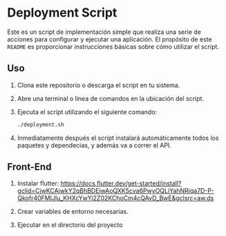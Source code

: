 # Deployment Script

Este es un script de implementación simple que realiza una serie de acciones para configurar y ejecutar una aplicación. El propósito de este `README` es proporcionar instrucciones básicas sobre cómo utilizar el script.

## Uso

1. Clona este repositorio o descarga el script en tu sistema.

2. Abre una terminal o línea de comandos en la ubicación del script.

3. Ejecuta el script utilizando el siguiente comando:

   ```bash
   ./deployment.sh

4. Inmediatamente después el script instalará automáticamente todos los paquetes y dependecias, y además va a correr el API.


## Front-End

1. Instalar flutter: https://docs.flutter.dev/get-started/install?gclid=CjwKCAjwkY2qBhBDEiwAoQXK5cva6PwyOQLiYahNRiqa7D-P-Qkofr40FMlJIu_KHXcYwYi2Z02KChoCm4cQAvD_BwE&gclsrc=aw.ds

2. Crear variables de entorno necesarias.

3. Ejecutar en el directorio del proyecto 
```bash flutter run -d chrome para ejecutar el proyecto en development mode.